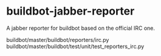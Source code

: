 # buildbot-jabber-reporter
A jabber reporter for buildbot based on the official IRC one.

buildbot/master/buildbot/reporters/irc.py
buildbot/master/buildbot/test/unit/test_reporters_irc.py


